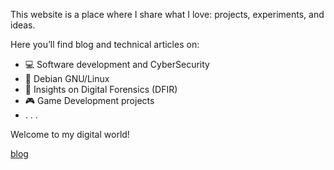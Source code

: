 This website is a place where I share what I love: projects, experiments, and ideas. 

Here you’ll find blog and technical articles on:

- 💻 Software development and CyberSecurity
- 🐧 Debian GNU/Linux
- 🔐 Insights on Digital Forensics (DFIR)
- 🎮 Game Development projects  
- . . .

Welcome to my digital world!

[blog](https://vincenzoargese.github.io/)
